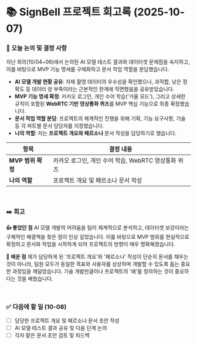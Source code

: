 # 📚 SignBell 프로젝트 회고록 (2025-10-07)

### 📌 오늘 논의 및 결정 사항
지난 회의(10/04~06)에서 논의된 AI 모델 테스트 결과와 데이터셋 문제점을 숙지하고, 이를 바탕으로 MVP 기능 명세를 구체화하고 문서 작업 역할을 분담했습니다.

- **AI 모델 개발 현황 공유**: 자체 촬영 데이터의 우수성을 확인했으나, 과적합, 낮은 정확도 등 데이터 양 부족이라는 근본적인 한계에 직면했음을 공유받았습니다.
- **MVP 기능 명세 확정**: 카카오 로그인, 개인 수어 학습('거울 모드'), 그리고 상세한 규칙이 포함된 **WebRTC 기반 영상통화 퀴즈**를 MVP 핵심 기능으로 최종 확정했습니다.
- **문서 작업 역할 분담**: 프로젝트의 체계적인 진행을 위해 기획, 기능 요구사항, 기술 등 각 파트별 문서 담당자를 지정했습니다.
- **나의 역할**: 저는 **프로젝트 개요와 페르소나** 문서 작성을 담당하기로 했습니다.

| 항목 | 결정 내용 |
| --- | --- |
| **MVP 범위 확정** | 카카오 로그인, 개인 수어 학습, WebRTC 영상통화 퀴즈 |
| **나의 역할** | 프로젝트 개요 및 페르소나 문서 작성 |

<br>

### ✒️ 회고

**👍 좋았던 점**
AI 모델 개발의 어려움을 팀이 체계적으로 분석하고, 데이터셋 보강이라는 구체적인 해결책을 찾은 점이 인상 깊었습니다. 이를 바탕으로 MVP 범위를 현실적으로 확정하고 문서화 작업을 시작하게 되어 프로젝트의 방향이 매우 명확해졌습니다.

**🤔 배운 점**
제가 담당하게 된 '프로젝트 개요'와 '페르소나' 작성이 단순히 문서를 채우는 것이 아니라, 팀원 모두가 동일한 목표와 사용자를 상상하며 개발할 수 있도록 돕는 중요한 과정임을 깨달았습니다. 기술 개발만큼이나 프로젝트의 '왜'를 정의하는 것이 중요하다는 것을 배웠습니다.

<br>

### ✅ 다음에 할 일 (10-08)
- [ ] 담당한 프로젝트 개요 및 페르소나 문서 초안 작성
- [ ] AI 모델 테스트 결과 공유 및 다음 단계 논의
- [ ] 각자 맡은 문서 초안 검토 및 피드백
